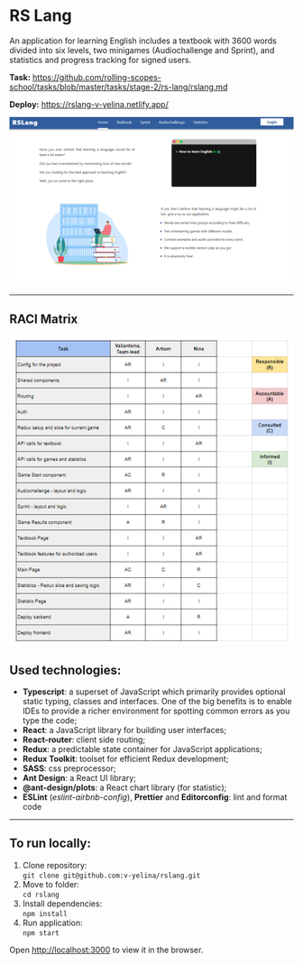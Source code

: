 # RS Lang
An application for learning English includes a textbook with 3600 words divided into six levels, two minigames (Audiochallenge and Sprint), and statistics and progress tracking for signed users.

**Task:** https://github.com/rolling-scopes-school/tasks/blob/master/tasks/stage-2/rs-lang/rslang.md

**Deploy:** https://rslang-v-yelina.netlify.app/

![preview](./src/assets/image/main-page.png)

---
## RACI Matrix
![RACI Matrix](./src/assets/image/raci.png)

## Used technologies:
- **Typescript**:  a superset of JavaScript which primarily provides optional static typing, classes and interfaces. One of the big benefits is to enable IDEs to provide a richer environment for spotting common errors as you type the code;
- **React**: a JavaScript library for building user interfaces;
- **React-router**: client side routing;
- **Redux**: a predictable state container for JavaScript applications;
- **Redux Toolkit**: toolset for efficient Redux development;
- **SASS**: css preprocessor;
- **Ant Design**: a React UI library;
- **@ant-design/plots**: a React chart library (for statistic);
- **ESLint** (*eslint-airbnb-config*), **Prettier** and **Editorconfig**: lint and format code

---

## To run locally:
1. Clone repository:  
`git clone git@github.com:v-yelina/rslang.git`
2. Move to folder:  
`cd rslang`
3. Install dependencies:  
`npm install`
4. Run application:  
`npm start`

Open [http://localhost:3000](http://localhost:3000) to view it in the browser.

